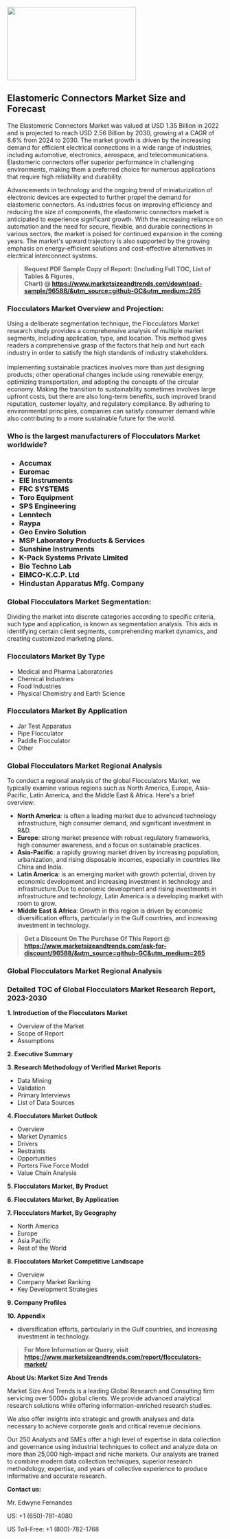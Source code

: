 <p><img class="alignnone size-medium wp-image-20088" src="https://ffe5etoiles.com/wp-content/uploads/2024/12/MST1-300x171.png" alt="" width="300" height="171" /></p><h2>Elastomeric Connectors Market Size and Forecast</h2><p>The Elastomeric Connectors Market was valued at USD 1.35 Billion in 2022 and is projected to reach USD 2.56 Billion by 2030, growing at a CAGR of 8.6% from 2024 to 2030. The market growth is driven by the increasing demand for efficient electrical connections in a wide range of industries, including automotive, electronics, aerospace, and telecommunications. Elastomeric connectors offer superior performance in challenging environments, making them a preferred choice for numerous applications that require high reliability and durability.</p><p>Advancements in technology and the ongoing trend of miniaturization of electronic devices are expected to further propel the demand for elastomeric connectors. As industries focus on improving efficiency and reducing the size of components, the elastomeric connectors market is anticipated to experience significant growth. With the increasing reliance on automation and the need for secure, flexible, and durable connections in various sectors, the market is poised for continued expansion in the coming years. The market's upward trajectory is also supported by the growing emphasis on energy-efficient solutions and cost-effective alternatives in electrical interconnect systems.</p></p><blockquote id="" class=""><strong>Request PDF Sample Copy of Report: (Including Full TOC, List of Tables &amp; Figures, Chart)&nbsp;@&nbsp;<strong><a href="https://www.marketsizeandtrends.com/download-sample/96588/&utm_source=github-GC&utm_medium=265" target="_blank">https://www.marketsizeandtrends.com/download-sample/96588/&utm_source=github-GC&utm_medium=265</a></strong></strong></blockquote><h3 id="" class="">Flocculators Market&nbsp;Overview and Projection:</h3><p id="" class="">Using a deliberate segmentation technique, the Flocculators Market research study provides a comprehensive analysis of multiple market segments, including application, type, and location. This method gives readers a comprehensive grasp of the factors that help and hurt each industry in order to satisfy the high standards of industry stakeholders. <br /> <br />Implementing sustainable practices involves more than just designing products; other operational changes include using renewable energy, optimizing transportation, and adopting the concepts of the circular economy. Making the transition to sustainability sometimes involves large upfront costs, but there are also long-term benefits, such improved brand reputation, customer loyalty, and regulatory compliance. By adhering to environmental principles, companies can satisfy consumer demand while also contributing to a more sustainable future for the world.</p><h3 id="" class="">Who is the largest manufacturers of&nbsp;Flocculators Market worldwide?</h3><h3 class=""><p><ul><li>Accumax </li><li> Euromac </li><li> EIE Instruments </li><li> FRC SYSTEMS </li><li> Toro Equipment </li><li> SPS Engineering </li><li> Lenntech </li><li> Raypa </li><li> Geo Enviro Solution </li><li> MSP Laboratory Products & Services </li><li> Sunshine Instruments </li><li> K-Pack Systems Private Limited </li><li> Bio Techno Lab </li><li> EIMCO-K.C.P. Ltd </li><li> Hindustan Apparatus Mfg. Company</li></ul></p></h3><h3 id="" class="">Global&nbsp;Flocculators Market Segmentation:</h3><p id="" class="">Dividing the market into discrete categories according to specific criteria, such type and application, is known as segmentation analysis. This aids in identifying certain client segments, comprehending market dynamics, and creating customized marketing plans.</p><h3 id="" class="">Flocculators Market&nbsp;By Type</h3><p><p><ul><li>Medical and Pharma Laboratories</li><li> Chemical Industries</li><li> Food Industries</li><li> Physical Chemistry and Earth Science</p></li></ul></p></p><h3 id="" class="">Flocculators Market&nbsp;By Application</h3><p class=""><p><ul><li>Jar Test Apparatus</li><li> Pipe Flocculator</li><li> Paddle Flocculator</li><li> Other</li></ul></p></p><h3 id="" class="">Global Flocculators Market Regional Analysis</h3><p id="" class="">To conduct a regional analysis of the global Flocculators Market, we typically examine various regions such as North America, Europe, Asia-Pacific, Latin America, and the Middle East &amp; Africa. Here's a brief overview:</p><ul><li><strong>North America</strong>: is often a leading market due to advanced technology infrastructure, high consumer demand, and significant investment in R&amp;D.</li><li><strong>Europe</strong>: strong market presence with robust regulatory frameworks, high consumer awareness, and a focus on sustainable practices.</li><li><strong>Asia-Pacific</strong>: a rapidly growing market driven by increasing population, urbanization, and rising disposable incomes, especially in countries like China and India.</li><li><strong>Latin America</strong>: is an emerging market with growth potential, driven by economic development and increasing investment in technology and infrastructure.Due to economic development and rising investments in infrastructure and technology, Latin America is a developing market with room to grow.</li><li><strong>Middle East &amp; Africa</strong>: Growth in this region is driven by economic diversification efforts, particularly in the Gulf countries, and increasing investment in technology.</li></ul><blockquote id="" class=""><strong>Get a Discount On The Purchase Of This Report @ <strong><a href="https://www.marketsizeandtrends.com/ask-for-discount/96588/&utm_source=github-GC&utm_medium=265" target="_blank">https://www.marketsizeandtrends.com/ask-for-discount/96588/&utm_source=github-GC&utm_medium=265</a></strong></strong></blockquote><h3 id="" class="">Global Flocculators Market Regional Analysis</h3><h3 id="" class="">Detailed TOC of Global Flocculators Market Research Report, 2023-2030</h3><p id="" class=""><strong>1. Introduction of the Flocculators Market</strong></p><ul><li>Overview of the Market</li><li>Scope of Report</li><li>Assumptions</li></ul><p id="" class=""><strong>2. Executive Summary</strong></p><p id="" class=""><strong>3. Research Methodology of Verified Market Reports</strong></p><ul><li>Data Mining</li><li>Validation</li><li>Primary Interviews</li><li>List of Data Sources</li></ul><p id="" class=""><strong>4. Flocculators Market Outlook</strong></p><ul><li>Overview</li><li>Market Dynamics</li><li>Drivers</li><li>Restraints</li><li>Opportunities</li><li>Porters Five Force Model</li><li>Value Chain Analysis</li></ul><p id="" class=""><strong>5. Flocculators Market, By Product</strong></p><p id="" class=""><strong>6. Flocculators Market, By Application</strong></p><p id="" class=""><strong>7. Flocculators Market, By Geography</strong></p><ul><li>North America</li><li>Europe</li><li>Asia Pacific</li><li>Rest of the World</li></ul><p id="" class=""><strong>8. Flocculators Market Competitive Landscape</strong></p><ul><li>Overview</li><li>Company Market Ranking</li><li>Key Development Strategies</li></ul><p id="" class=""><strong>9. Company Profiles</strong></p><p id="" class=""><strong>10. Appendix</strong></p><ul><li>diversification efforts, particularly in the Gulf countries, and increasing investment in technology.</li></ul><blockquote id="" class=""><strong>For More Information or Query, visit <strong><strong><a href="https://www.marketsizeandtrends.com/report/flocculators-market/" target="_blank">https://www.marketsizeandtrends.com/report/flocculators-market/</a></strong></strong></strong></blockquote><p id="" class=""><strong>About Us: Market Size And Trends</strong></p><p id="" class="">Market Size And Trends is a leading Global Research and Consulting firm servicing over 5000+ global clients. We provide advanced analytical research solutions while offering information-enriched research studies.</p><p id="" class="">We also offer insights into strategic and growth analyses and data necessary to achieve corporate goals and critical revenue decisions.</p><p id="" class="">Our 250 Analysts and SMEs offer a high level of expertise in data collection and governance using industrial techniques to collect and analyze data on more than 25,000 high-impact and niche markets. Our analysts are trained to combine modern data collection techniques, superior research methodology, expertise, and years of collective experience to produce informative and accurate research.</p><p id="" class=""><strong>Contact us:</strong></p><p id="" class="">Mr. Edwyne Fernandes</p><p id="" class="">US: +1 (650)-781-4080</p><p id="" class="">US Toll-Free: +1 (800)-782-1768</p>
